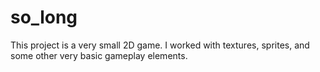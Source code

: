 # so_long
This project is a very small 2D game.
I worked with textures, sprites,
and some other very basic gameplay elements.
